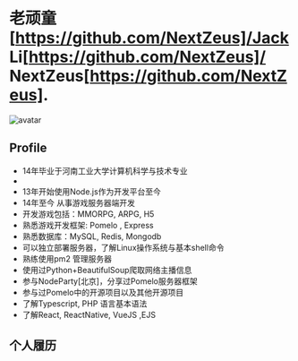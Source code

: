 # 老顽童[https://github.com/NextZeus]/Jack Li[https://github.com/NextZeus]/ NextZeus[https://github.com/NextZeus].

![avatar](https://avatars3.githubusercontent.com/u/10203487?v=3&u=6909e4e5240bfaf46c0f66b4507c0174a9f88ecf&s=400)

## Profile

* 14年毕业于河南工业大学计算机科学与技术专业
* 
* 13年开始使用Node.js作为开发平台至今
* 14年至今 从事游戏服务器端开发
* 开发游戏包括：MMORPG, ARPG, H5
* 熟悉游戏开发框架: Pomelo , Express 
* 熟悉数据库：MySQL, Redis, Mongodb
* 可以独立部署服务器，了解Linux操作系统与基本shell命令
* 熟练使用pm2 管理服务器 
* 使用过Python+BeautifulSoup爬取网络主播信息
* 参与NodeParty[北京]，分享过Pomelo服务器框架
* 参与过Pomelo中的开源项目以及其他开源项目
* 了解Typescript, PHP 语言基本语法
* 了解React, ReactNative, VueJS ,EJS 


## 个人履历



